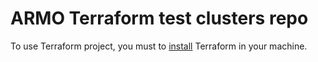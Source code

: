 # ARMO Terraform test clusters repo

To use Terraform project, you must to [install](https://developer.hashicorp.com/terraform/downloads) Terraform in your machine.